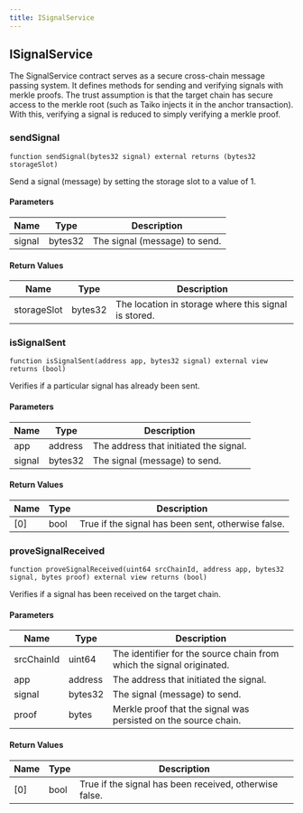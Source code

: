 ```yaml
---
title: ISignalService
---
```


## ISignalService

The SignalService contract serves as a secure cross-chain message
passing system. It defines methods for sending and verifying signals with
merkle proofs. The trust assumption is that the target chain has secure
access to the merkle root (such as Taiko injects it in the anchor
transaction). With this, verifying a signal is reduced to simply verifying
a merkle proof.

### sendSignal

```solidity
function sendSignal(bytes32 signal) external returns (bytes32 storageSlot)
```

Send a signal (message) by setting the storage slot to a value
of 1.

#### Parameters

| Name   | Type    | Description                   |
| ------ | ------- | ----------------------------- |
| signal | bytes32 | The signal (message) to send. |

#### Return Values

| Name        | Type    | Description                                          |
| ----------- | ------- | ---------------------------------------------------- |
| storageSlot | bytes32 | The location in storage where this signal is stored. |

### isSignalSent

```solidity
function isSignalSent(address app, bytes32 signal) external view returns (bool)
```

Verifies if a particular signal has already been sent.

#### Parameters

| Name   | Type    | Description                            |
| ------ | ------- | -------------------------------------- |
| app    | address | The address that initiated the signal. |
| signal | bytes32 | The signal (message) to send.          |

#### Return Values

| Name | Type | Description                                        |
| ---- | ---- | -------------------------------------------------- |
| [0]  | bool | True if the signal has been sent, otherwise false. |

### proveSignalReceived

```solidity
function proveSignalReceived(uint64 srcChainId, address app, bytes32 signal, bytes proof) external view returns (bool)
```

Verifies if a signal has been received on the target chain.

#### Parameters

| Name       | Type    | Description                                                           |
| ---------- | ------- | --------------------------------------------------------------------- |
| srcChainId | uint64  | The identifier for the source chain from which the signal originated. |
| app        | address | The address that initiated the signal.                                |
| signal     | bytes32 | The signal (message) to send.                                         |
| proof      | bytes   | Merkle proof that the signal was persisted on the source chain.       |

#### Return Values

| Name | Type | Description                                            |
| ---- | ---- | ------------------------------------------------------ |
| [0]  | bool | True if the signal has been received, otherwise false. |
